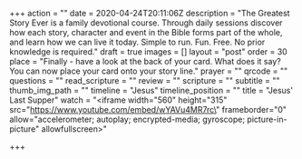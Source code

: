 +++
action = ""
date = 2020-04-24T20:11:06Z
description = "The Greatest Story Ever is a family devotional course.  Through daily sessions discover how each story, character and event in the Bible forms part of the whole, and learn how we can live it today. Simple to run. Fun. Free. No prior knowledge is required."
draft = true
images = []
layout = "post"
order = 30
place = "Finally - have a look at the back of your card. What does it say? You can now place your card onto your story line."
prayer = ""
qrcode = ""
questions = ""
read_scripture = ""
review = ""
scripture = ""
subtitle = ""
thumb_img_path = ""
timeline = "Jesus"
timeline_position = ""
title = "Jesus' Last Supper"
watch = "<iframe width=\"560\" height=\"315\" src=\"https://www.youtube.com/embed/wYAVu4MR7rc\" frameborder=\"0\" allow=\"accelerometer; autoplay; encrypted-media; gyroscope; picture-in-picture\" allowfullscreen></iframe>"

+++
